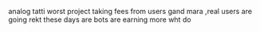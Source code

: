 analog tatti
 worst project taking fees from users gand mara ,real users are going rekt these days are bots are earning more wht do
